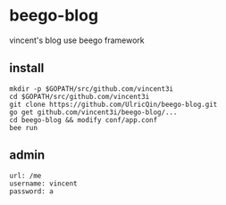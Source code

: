 beego-blog
==========

vincent's blog use beego framework

## install

```
mkdir -p $GOPATH/src/github.com/vincent3i
cd $GOPATH/src/github.com/vincent3i
git clone https://github.com/UlricQin/beego-blog.git
go get github.com/vincent3i/beego-blog/...
cd beego-blog && modify conf/app.conf
bee run
```

## admin 

```
url: /me
username: vincent
password: a
```